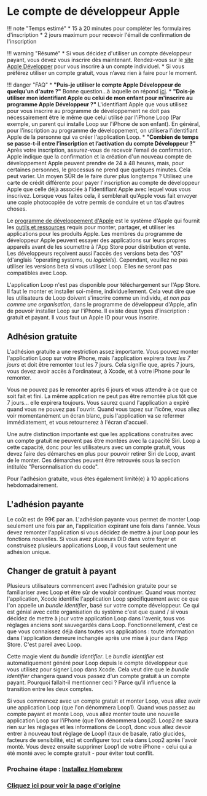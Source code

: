 # Le compte de développeur Apple
!!! note "Temps estimé"
    * 15 à 20 minutes pour compléter les formulaires d'inscription
    * 2 jours maximum pour recevoir l'émail de confirmation de l'inscription

!!! warning "Résumé"
    * Si vous décidez d'utiliser un compte développeur payant, vous devez vous inscrire dès maintenant. Rendez-vous sur le [site Apple Développer](https://developer.apple.com/programs/enroll/) pour vous inscrire à un compte individuel.
    * Si vous préférez utiliser un compte gratuit, vous n’avez rien à faire pour le moment. 

!!! danger "FAQ"
    * **"Puis-je utiliser le compte Apple Développeur de quelqu'un d'autre ?"** Bonne question...à laquelle on répond [ici](https://cyoung1024.github.io/guide-loop-fr/faq/questions-generales/#puis-je-utiliser-le-compte-de-developpeur-apple-de-quelquun-dautre).
    * **"Dois-je utiliser mon identifiant Apple ou celui de mon enfant pour m'inscrire au programme Apple Développeur ?"** L'identifiant Apple que vous utilisez pour vous inscrire au programme de développement ne doit pas nécessairement être le même que celui utilisé par l'iPhone Loop (Par exemple, un parent qui installe Loop sur l'iPhone de son enfant). En général, pour l'inscription au programme de développement, on utilisera l'identifiant Apple de la personne qui va créer l'application Loop.
    * **"Combien de temps se passe-t-il entre l’inscription et l’activation du compte Développeur ?”** Après votre inscription, assurez-vous de recevoir l’email de confirmation. Apple indique que la confirmation et la création d'un nouveau compte de développement Apple peuvent prendre de 24 à 48 heures, mais, pour certaines personnes, le processus ne prend que quelques minutes. Cela peut varier. Un moyen SÛR de le faire durer plus longtemps ? Utilisez une carte de crédit différente pour payer l'inscription au compte de développeur Apple que celle déjà associée à l'identifiant Apple avec lequel vous vous inscrivez. Lorsque vous faites cela, il semblerait qu'Apple vous fait envoyer une copie photocopiée de votre permis de conduire et un tas d'autres choses. 


Le [programme de développement d'Apple](https://developer.apple.com/programs/how-it-works/) est le système d'Apple qui fournit les [outils et ressources](https://developer.apple.com/programs/whats-included/) requis pour monter, partager, et utiliser les applications pour les produits Apple. Les membres du programme de développeur Apple peuvent essayer des applications sur leurs propres appareils avant de les soumettre à l'App Store pour distribution et vente. Les développeurs reçoivent aussi l'accès des versions beta des "*OS*" (d'anglais "operating systems, ou *logiciels*). Cependant, veuillez ne pas utiliser les versions beta si vous utilisez Loop. Elles ne seront pas compatibles avec Loop.

L'application Loop n'est pas disponible pour téléchargement sur l'App Store. Il faut le monter et installer soi-même, individuellement. Cela veut dire que les utilisateurs de Loop doivent s'inscrire comme un individu, *et non pas comme une organisation*, dans le programme de développeur d'Apple, afin de pouvoir installer Loop sur l'iPhone. Il existe deux types d'inscription : gratuit et payant. Il vous faut un Apple ID pour vous inscrire.

## Adhésion gratuite
L'adhésion gratuite a une restriction assez importante. Vous pouvez monter l'application Loop sur votre iPhone, mais l'application expirera *tous les 7 jours* et doit être remonter tout les 7 jours. Cela signifie que, après 7 jours, vous devez avoir accès à l'ordinateur, à Xcode, et à votre iPhone pour le remonter.

Vous ne pouvez pas le remonter après 6 jours et vous attendre à ce que ce soit fait et fini. La même application ne peut pas être remontée plus tôt que 7 jours... elle expirera toujours. Vous saurez quand l'application a expiré quand vous ne pouvez pas l'ouvrir. Quand vous tapez sur l'icône, vous allez voir momentanément un écran blanc, puis l'application va se refermer immédiatement, et vous retournerez à l'écran d'accueil.

Une autre distinction importante est que les applications construites avec un compte gratuit ne peuvent pas être montées avec la capacité Siri. Loop a cette capacité, donc pour les utilisateurs avec un compte gratuit, vous devez faire des démarches en plus pour pouvoir retirer Siri de Loop, avant de le monter. Ces démarches peuvent être retrouvés sous la section intitulée "Personnalisation du code".

Pour l'adhésion gratuite, vous êtes également limité(e) à 10 applications hebdomadairement.

## L'adhésion payante
Le coût est de 99€ par an. L'adhésion payante vous permet de monter Loop seulement une fois par an, l'application expirant une fois dans l'année. Vous devez remonter l'application si vous décidez de mettre à jour Loop pour les fonctions nouvelles. Si vous avez plusieurs DID dans votre foyer et construisez plusieurs applications Loop, il vous faut seulement une adhésion unique.

## Changer de gratuit à payant
Plusieurs utilisateurs commencent avec l'adhésion gratuite pour se familiariser avec Loop et être sûr de vouloir continuer. Quand vous montez l'application, Xcode identifie l'application Loop spécifiquement avec ce que l'on appelle un *bundle identifier*, basé sur votre compte développeur. Ce qui est génial avec cette organisation du système c'est que quand / si vous décidez de mettre à jour votre application Loop dans l'avenir, tous vos réglages anciens sont sauvegardés dans Loop. Fonctionnellement, c'est ce que vous connaissez déjà dans toutes vos applications : toute information dans l'application demeure inchangée après une mise à jour dans l'App Store. C'est pareil avec Loop.

Cette magie vient du *bundle identifier*. Le *bundle identifier* est automatiquement généré pour Loop depuis le compte développeur que vous utilisez pour signer Loop dans Xcode. Cela veut dire que le *bundle identifier* changera quand vous passez d'un compte gratuit à un compte payant. Pourquoi fallait-il mentionner ceci ? Parce qu'il influence la transition entre les deux comptes.

Si vous commencez avec un compte gratuit et monter Loop, vous allez avoir une application Loop (que l'on dénommera Loop1). Quand vous passez au compte payant et monte Loop, vous allez monter toute une nouvelle application Loop sur l'iPhone (que l'on dénommera Loop2). Loop2 ne saura rien sur les réglages et les informations de Loop1, donc vous allez devoir entrer à nouveau tout réglage de Loop1 (taux de basale, ratio glucides, facteurs de sensibilité, etc) et configurer tout cela dans Loop2 après l'avoir monté. Vous devez ensuite supprimer Loop1 de votre iPhone - celui qui a été monté avec le compte gratuit - pour éviter tout conflit.

### Prochaine étape : [Installez Homebrew](https://cyoung1024.github.io/guide-loop-fr/etape7)

### [Cliquez ici pour voir la page d'origine](https://loopkit.github.io/loopdocs/build/step6/)

